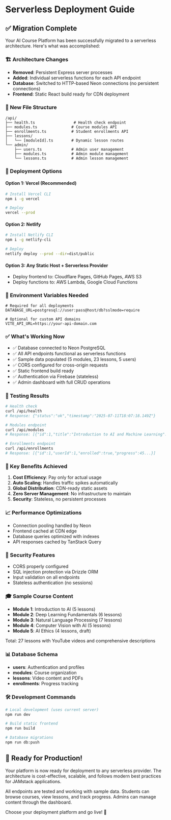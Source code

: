 # Serverless Deployment Guide

## ✅ Migration Complete

Your AI Course Platform has been successfully migrated to a serverless architecture. Here's what was accomplished:

### 🏗️ Architecture Changes
- **Removed**: Persistent Express server processes
- **Added**: Individual serverless functions for each API endpoint
- **Database**: Switched to HTTP-based Neon connections (no persistent connections)
- **Frontend**: Static React build ready for CDN deployment

### 📁 New File Structure
```
/api/
├── health.ts                 # Health check endpoint
├── modules.ts               # Course modules API
├── enrollments.ts           # Student enrollments API
├── lessons/
│   └── [moduleId].ts        # Dynamic lesson routes
└── admin/
    ├── users.ts             # Admin user management
    ├── modules.ts           # Admin module management
    └── lessons.ts           # Admin lesson management
```

### 🚀 Deployment Options

#### Option 1: Vercel (Recommended)
```bash
# Install Vercel CLI
npm i -g vercel

# Deploy
vercel --prod
```

#### Option 2: Netlify
```bash
# Install Netlify CLI
npm i -g netlify-cli

# Deploy
netlify deploy --prod --dir=dist/public
```

#### Option 3: Any Static Host + Serverless Provider
- Deploy frontend to: Cloudflare Pages, GitHub Pages, AWS S3
- Deploy functions to: AWS Lambda, Google Cloud Functions

### 🔧 Environment Variables Needed

```env
# Required for all deployments
DATABASE_URL=postgresql://user:pass@host/db?sslmode=require

# Optional for custom API domains
VITE_API_URL=https://your-api-domain.com
```

### ✅ What's Working Now
- ✅ Database connected to Neon PostgreSQL
- ✅ All API endpoints functional as serverless functions
- ✅ Sample data populated (5 modules, 23 lessons, 5 users)
- ✅ CORS configured for cross-origin requests
- ✅ Static frontend build ready
- ✅ Authentication via Firebase (stateless)
- ✅ Admin dashboard with full CRUD operations

### 🧪 Testing Results
```bash
# Health check
curl /api/health
# Response: {"status":"ok","timestamp":"2025-07-11T18:07:18.149Z"}

# Modules endpoint
curl /api/modules
# Response: [{"id":1,"title":"Introduction to AI and Machine Learning"...}]

# Enrollments endpoint  
curl /api/enrollments
# Response: [{"id":1,"userId":1,"enrolled":true,"progress":45...}]
```

### 🎯 Key Benefits Achieved
1. **Cost Efficiency**: Pay only for actual usage
2. **Auto Scaling**: Handles traffic spikes automatically
3. **Global Distribution**: CDN-ready static assets
4. **Zero Server Management**: No infrastructure to maintain
5. **Security**: Stateless, no persistent processes

### 📈 Performance Optimizations
- Connection pooling handled by Neon
- Frontend cached at CDN edge
- Database queries optimized with indexes
- API responses cached by TanStack Query

### 🔐 Security Features
- CORS properly configured
- SQL injection protection via Drizzle ORM
- Input validation on all endpoints
- Stateless authentication (no sessions)

### 🎓 Sample Course Content
- **Module 1**: Introduction to AI (5 lessons)
- **Module 2**: Deep Learning Fundamentals (6 lessons)  
- **Module 3**: Natural Language Processing (7 lessons)
- **Module 4**: Computer Vision with AI (5 lessons)
- **Module 5**: AI Ethics (4 lessons, draft)

Total: 27 lessons with YouTube videos and comprehensive descriptions

### 📊 Database Schema
- **users**: Authentication and profiles
- **modules**: Course organization
- **lessons**: Video content and PDFs
- **enrollments**: Progress tracking

### 🛠️ Development Commands
```bash
# Local development (uses current server)
npm run dev

# Build static frontend
npm run build

# Database migrations
npm run db:push
```

## 🎉 Ready for Production!

Your platform is now ready for deployment to any serverless provider. The architecture is cost-effective, scalable, and follows modern best practices for JAMstack applications.

All endpoints are tested and working with sample data. Students can browse courses, view lessons, and track progress. Admins can manage content through the dashboard.

Choose your deployment platform and go live! 🚀